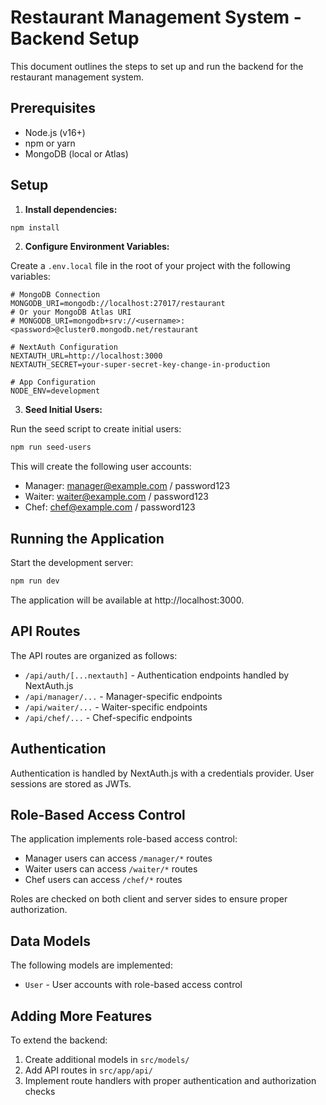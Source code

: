 # Restaurant Management System - Backend Setup

This document outlines the steps to set up and run the backend for the restaurant management system.

## Prerequisites

- Node.js (v16+)
- npm or yarn
- MongoDB (local or Atlas)

## Setup

1. **Install dependencies:**

```bash
npm install
```

2. **Configure Environment Variables:**

Create a `.env.local` file in the root of your project with the following variables:

```
# MongoDB Connection
MONGODB_URI=mongodb://localhost:27017/restaurant
# Or your MongoDB Atlas URI
# MONGODB_URI=mongodb+srv://<username>:<password>@cluster0.mongodb.net/restaurant

# NextAuth Configuration
NEXTAUTH_URL=http://localhost:3000
NEXTAUTH_SECRET=your-super-secret-key-change-in-production

# App Configuration
NODE_ENV=development
```

3. **Seed Initial Users:**

Run the seed script to create initial users:

```bash
npm run seed-users
```

This will create the following user accounts:
- Manager: manager@example.com / password123
- Waiter: waiter@example.com / password123
- Chef: chef@example.com / password123

## Running the Application

Start the development server:

```bash
npm run dev
```

The application will be available at http://localhost:3000.

## API Routes

The API routes are organized as follows:

- `/api/auth/[...nextauth]` - Authentication endpoints handled by NextAuth.js
- `/api/manager/...` - Manager-specific endpoints
- `/api/waiter/...` - Waiter-specific endpoints
- `/api/chef/...` - Chef-specific endpoints

## Authentication

Authentication is handled by NextAuth.js with a credentials provider. User sessions are stored as JWTs.

## Role-Based Access Control

The application implements role-based access control:
- Manager users can access `/manager/*` routes
- Waiter users can access `/waiter/*` routes
- Chef users can access `/chef/*` routes

Roles are checked on both client and server sides to ensure proper authorization.

## Data Models

The following models are implemented:

- `User` - User accounts with role-based access control

## Adding More Features

To extend the backend:

1. Create additional models in `src/models/`
2. Add API routes in `src/app/api/`
3. Implement route handlers with proper authentication and authorization checks 